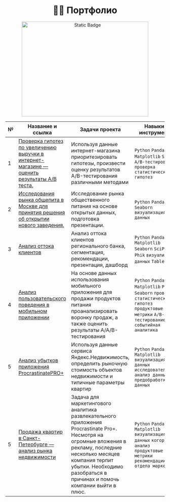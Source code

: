 <h1 align="center"> 👨‍💻 Портфолио</h1>

<p align="center" dir="auto">
<img alt="Static Badge" src="https://img.freepik.com/free-vector/black-and-brown-leather-briefcases_98292-4124.jpg?w=826&t=st=1695234492~exp=1695235092~hmac=2e49d113d6227c857ff4fd6595df90f40058a089e832204ec050d2a127dbd2cb"width="400" height="300">
</p>

<table>
<thead>
<tr>
<th>№</th>
<th>Название и ссылка</th>
<th>Задачи проекта</th>
<th>Навыки и инструменты</th>
</tr>
</thead>
<tbody>
<tr>
<td>1</td>
<td><a href="https://github.com/mynameis285/portfolio/tree/main/business%20decision%20making">Проверка гипотез по увеличению выручки в интернет-магазине — оценить результаты A/B теста.</a></td>
<td>Используя данные интернет-магазина приоритезировать гипотезы, произвести оценку результатов A/B-тестирования различными методами</td>
<td><code>Python</code> <code>Pandas</code> <code>Matplotlib</code> <code>SciPy</code> <code>A/B-тестирование</code> <code>проверка статистических гипотез </code></td>

</tr>
<tr>
<td>2</td>
<td><a href="https://github.com/mynameis285/portfolio/tree/main/catering%20market">Исследования рынка общепита в Москве для принятия решения об открытии нового заведения.</a></td>
<td>Исследование рынка общественного питания на основе открытых данных, подготовка презентации.</td>
<td> <code>Python</code> <code>Pandas</code> <code>Seaborn</code> <code>визуализация данных</code></td>

  
</tr>
<tr>
<td>3</td>
<td><a href="https://github.com/mynameis285/portfolio/tree/main/customer%20churn">Анализ оттока клиентов</a></td>
<td>Анализ оттока клиентов регионального банка, сегментация, рекомендации, презентация, дашборд</td>
<td><code>Python</code> <code>Pandas</code> <code>Matplotlib</code> <code>Seaborn</code> <code>SciPy</code> <code>Phik</code> <code>визуализация данных</code> <code>Tableau</code> </td>

</tr>
<tr>
<td>4</td>
<td><a href="https://github.com/mynameis285/portfolio/tree/main/mobile%20application%20user%20behavior">Анализ пользовательского поведения в мобильном приложении</a></td>
<td>На основе данных использования мобильного приложения для продажи продуктов питания проанализировать воронку продаж, а также оценить результаты A/A/B-тестирования </td>
<td><code>Python</code> <code>Pandas</code> <code>Matplotlib</code> <code>Plotly</code> <code>Seaborn</code> <code>проверка статистических гипотез</code> <code>продуктовые метрики</code> <code>A/B-тестирование</code> <code>событийная аналитика</code></td>


</tr>
<tr>
<td>5</td>
<td><a href="https://github.com/mynameis285/portfolio/tree/main/real%20estate%20market">Анализ убытков приложения ProcrastinatePRO+</a></td>
<td>Используя данные сервиса Яндекс.Недвижимость, определить рыночную стоимость объектов недвижимости и типичные параметры квартир</td>
<td><code>Python</code> <code>Pandas</code> <code>Matplotlib</code> <code>визуализация данных</code> <code>исследовательский анализ данных</code> <code>предобработка данных</code> </td>



</tr>
<tr>
<td>5</td>
<td><a href="https://github.com/mynameis285/portfolio/tree/main/analysis%20of%20business%20indicators">Продажа квартир в Санкт-Петербурге — анализ рынка недвижимости</a></td>
<td>Задача для маркетингового аналитика развлекательного приложения Procrastinate Pro+. Несмотря на огромные вложения в рекламу, последние несколько месяцев компания терпит убытки. Необходимо разобраться в причинах и помочь компании выйти в плюс.</td>
<td><code>Python</code> <code>Pandas</code> <code>Matplotlib</code> <code>визуализация данных</code> <code>когортный анализ</code> <code>продуктовые метрики</code> <code>рекомендации для отдела маркетинга</code> </td>
  


</tr>
</tbody>
</table>

